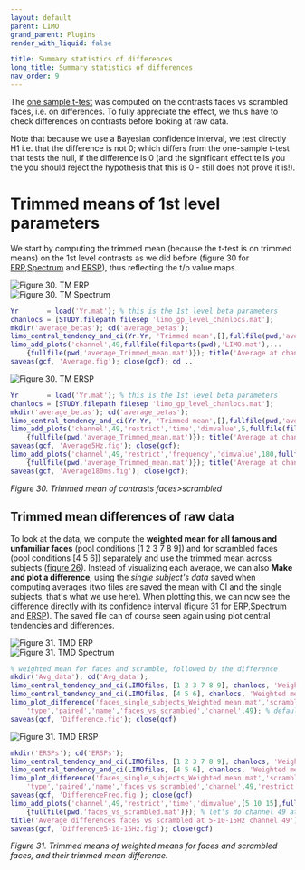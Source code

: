 ```yaml
---
layout: default
parent: LIMO
grand_parent: Plugins
render_with_liquid: false

title: Summary statistics of differences
long_title: Summary statistics of differences
nav_order: 9
---
```

The [one sample t-test](https://raw.githubusercontent.com/LIMO-EEG-Toolbox/limo_meeg/wiki/5.-One-sample-t-test-(contrasting-Full-Faces-vs-Scrambled-Faces-at-the-subject-level)) was computed on the contrasts faces vs scrambled faces, i.e. on differences. To fully appreciate the effect, we thus have to check differences on contrasts before looking at raw data.

Note that because we use a Bayesian confidence interval, we test directly H1 i.e. that the difference is not 0; which differs from the one-sample t-test that tests the null, if the difference is 0 (and the significant effect tells you the you should reject the hypothesis that this is 0 - still does not prove it is!).

# Trimmed means of 1st level parameters

We start by computing the trimmed mean (because the t-test is on trimmed means) on the 1st level contrasts as we did before (figure 30 for [ERP](https://raw.githubusercontent.com/LIMO-EEG-Toolbox/limo_meeg/master/resources/images/30a.jpg),[Spectrum](https://raw.githubusercontent.com/LIMO-EEG-Toolbox/limo_meeg/master/resources/images/30b.jpg) and [ERSP](https://raw.githubusercontent.com/LIMO-EEG-Toolbox/limo_meeg/master/resources/images/30c.jpg)), thus reflecting the t/p value maps. 

![Figure 30. TM ERP](https://raw.githubusercontent.com/LIMO-EEG-Toolbox/limo_meeg/master/resources/images/30a.jpg)  
![Figure 30. TM Spectrum](https://raw.githubusercontent.com/LIMO-EEG-Toolbox/limo_meeg/master/resources/images/30b.jpg)  
``` matlab
Yr       = load('Yr.mat'); % this is the 1st level beta parameters 
chanlocs = [STUDY.filepath filesep 'limo_gp_level_chanlocs.mat'];
mkdir('average_betas'); cd('average_betas');
limo_central_tendency_and_ci(Yr.Yr, 'Trimmed mean',[],fullfile(pwd,'average.mat')); % could also use the text file as input
limo_add_plots('channel',49,fullfile(fileparts(pwd),'LIMO.mat'),...
    {fullfile(pwd,'average_Trimmed_mean.mat')}); title('Average at channel 49')
saveas(gcf, 'Average.fig'); close(gcf); cd ..
```
![Figure 30. TM ERSP](https://raw.githubusercontent.com/LIMO-EEG-Toolbox/limo_meeg/master/resources/images/30c.jpg)  
``` matlab
Yr       = load('Yr.mat'); % this is the 1st level beta parameters 
chanlocs = [STUDY.filepath filesep 'limo_gp_level_chanlocs.mat'];
mkdir('average_betas'); cd('average_betas');
limo_central_tendency_and_ci(Yr.Yr, 'Trimmed mean',[],fullfile(pwd,'average.mat'))
limo_add_plots('channel',49,'restrict','time','dimvalue',5,fullfile(fileparts(pwd),'LIMO.mat'),...
    {fullfile(pwd,'average_Trimmed_mean.mat')}); title('Average at channel 49')
saveas(gcf, 'Average5Hz.fig'); close(gcf); 
limo_add_plots('channel',49,'restrict','frequency','dimvalue',180,fullfile(fileparts(pwd),'LIMO.mat'),...
    {fullfile(pwd,'average_Trimmed_mean.mat')}); title('Average at channel 49')
saveas(gcf, 'Average180ms.fig'); close(gcf);
```
_Figure 30. Trimmed mean of contrasts faces>scrambled_  

## Trimmed mean differences of raw data

To look at the data, we compute the **weighted mean for all famous and unfamiliar faces** (pool conditions [1 2 3 7 8 9]) and for scrambled faces (pool conditions [4 5 6]) separately and use the trimmed mean across subjects ([figure 26](https://raw.githubusercontent.com/LIMO-EEG-Toolbox/limo_meeg/master/resources/images/26.jpg)). Instead of visualizing each average, we can also **Make and plot a difference**, using the *single subject's data* saved when computing averages (two files are saved the mean with CI and the single subjects, that's what we use here). When plotting this, we can now see the difference directly with its confidence interval (figure 31 for [ERP](https://raw.githubusercontent.com/LIMO-EEG-Toolbox/limo_meeg/master/resources/images/31a.jpg),[Spectrum](https://raw.githubusercontent.com/LIMO-EEG-Toolbox/limo_meeg/master/resources/images/31b.jpg) and [ERSP](https://raw.githubusercontent.com/LIMO-EEG-Toolbox/limo_meeg/master/resources/images/31c.jpg)). The saved file can of course seen again using plot central tendencies and differences.  

![Figure 31. TMD ERP](https://raw.githubusercontent.com/LIMO-EEG-Toolbox/limo_meeg/master/resources/images/31a.jpg)  
![Figure 31. TMD Spectrum](https://raw.githubusercontent.com/LIMO-EEG-Toolbox/limo_meeg/master/resources/images/31b.jpg)  
``` matlab
% weighted mean for faces and scramble, followed by the difference
mkdir('Avg_data'); cd('Avg_data');
limo_central_tendency_and_ci(LIMOfiles, [1 2 3 7 8 9], chanlocs, 'Weighted mean', 'Mean', [],fullfile(pwd,'faces.mat'))  
limo_central_tendency_and_ci(LIMOfiles, [4 5 6], chanlocs, 'Weighted mean', 'Mean', [],fullfile(pwd,'scrambled.mat'))  
limo_plot_difference('faces_single_subjects_Weighted mean.mat','scrambled_single_subjects_Weighted mean',...
    'type','paired','name','faces_vs_scrambled','channel',49); % default 20% trimmed mean
saveas(gcf, 'Difference.fig'); close(gcf)
```
![Figure 31. TMD ERSP](https://raw.githubusercontent.com/LIMO-EEG-Toolbox/limo_meeg/master/resources/images/31c.jpg)  
``` matlab
mkdir('ERSPs'); cd('ERSPs');
limo_central_tendency_and_ci(LIMOfiles, [1 2 3 7 8 9], chanlocs, 'Weighted mean', 'Mean', [],fullfile(pwd,'faces.mat'))  
limo_central_tendency_and_ci(LIMOfiles, [4 5 6], chanlocs, 'Weighted mean', 'Mean', [],fullfile(pwd,'scrambled.mat'))  
limo_plot_difference('faces_single_subjects_Weighted mean.mat','scrambled_single_subjects_Weighted mean',...
    'type','paired','name','faces_vs_scrambled','channel',49,'restrict','frequency'); % default 20% trimmed mean
saveas(gcf, 'DifferenceFreq.fig'); close(gcf)
limo_add_plots('channel',49,'restrict','time','dimvalue',[5 10 15],fullfile(fileparts(pwd),'LIMO.mat'),...
    {fullfile(pwd,'faces_vs_scrambled.mat')}); % let's do channel 49 at 3 Frequencies
title('Average differences faces vs scrambled at 5-10-15Hz channel 49'); 
saveas(gcf, 'Difference5-10-15Hz.fig'); close(gcf)
```
_Figure 31. Trimmed means of weighted means for faces and scrambled faces, and their trimmed mean difference._ 
